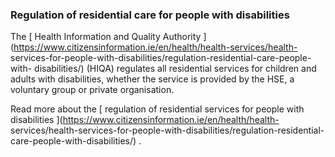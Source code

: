 ###  **Regulation of residential care for people with disabilities**

The [ Health Information and Quality Authority
](https://www.citizensinformation.ie/en/health/health-services/health-
services-for-people-with-disabilities/regulation-residential-care-people-with-
disabilities/) (HIQA) regulates all residential services for children and
adults with disabilities, whether the service is provided by the HSE, a
voluntary group or private organisation.

Read more about the [ regulation of residential services for people with
disabilities ](https://www.citizensinformation.ie/en/health/health-
services/health-services-for-people-with-disabilities/regulation-residential-
care-people-with-disabilities/) .
